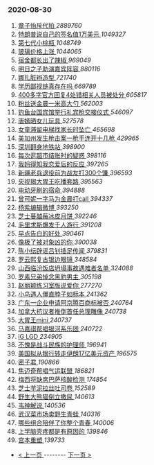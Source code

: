 ### 2020-08-30 
1. [ 章子怡斥代拍 ](https://s.weibo.com/weibo?q=%23%E7%AB%A0%E5%AD%90%E6%80%A1%E6%96%A5%E4%BB%A3%E6%8B%8D%23&Refer=top) *2889760*
1. [ 特朗普说自己的签名值1万美元 ](https://s.weibo.com/weibo?q=%23%E7%89%B9%E6%9C%97%E6%99%AE%E8%AF%B4%E8%87%AA%E5%B7%B1%E7%9A%84%E7%AD%BE%E5%90%8D%E5%80%BC1%E4%B8%87%E7%BE%8E%E5%85%83%23&Refer=top) *1049327*
1. [ 第七代小棕瓶 ](https://s.weibo.com/weibo?q=%23%E7%AC%AC%E4%B8%83%E4%BB%A3%E5%B0%8F%E6%A3%95%E7%93%B6%23&topic_ad=1&Refer=top) *1048749*
1. [ 玻璃价格上涨 ](https://s.weibo.com/weibo?q=%23%E7%8E%BB%E7%92%83%E4%BB%B7%E6%A0%BC%E4%B8%8A%E6%B6%A8%23&Refer=top) *1044065*
1. [ 宿舍都长出了辣椒 ](https://s.weibo.com/weibo?q=%23%E5%AE%BF%E8%88%8D%E9%83%BD%E9%95%BF%E5%87%BA%E4%BA%86%E8%BE%A3%E6%A4%92%23&Refer=top) *969049*
1. [ 明日之子助演嘉宾阵容 ](https://s.weibo.com/weibo?q=%23%E6%98%8E%E6%97%A5%E4%B9%8B%E5%AD%90%E5%8A%A9%E6%BC%94%E5%98%89%E5%AE%BE%E9%98%B5%E5%AE%B9%23&Refer=top) *880116*
1. [ 娜扎脏辫造型 ](https://s.weibo.com/weibo?q=%23%E5%A8%9C%E6%89%8E%E8%84%8F%E8%BE%AB%E9%80%A0%E5%9E%8B%23&Refer=top) *721740*
1. [ 学历鄙视链真存在吗 ](https://s.weibo.com/weibo?q=%23%E5%AD%A6%E5%8E%86%E9%84%99%E8%A7%86%E9%93%BE%E7%9C%9F%E5%AD%98%E5%9C%A8%E5%90%97%23&Refer=top) *669789*
1. [ 400多字官方回复4处错相关人员被处分 ](https://s.weibo.com/weibo?q=%23400%E5%A4%9A%E5%AD%97%E5%AE%98%E6%96%B9%E5%9B%9E%E5%A4%8D4%E5%A4%84%E9%94%99%E7%9B%B8%E5%85%B3%E4%BA%BA%E5%91%98%E8%A2%AB%E5%A4%84%E5%88%86%23&Refer=top) *605817*
1. [ 粉丝送金晨一米高大勺 ](https://s.weibo.com/weibo?q=%23%E7%B2%89%E4%B8%9D%E9%80%81%E9%87%91%E6%99%A8%E4%B8%80%E7%B1%B3%E9%AB%98%E5%A4%A7%E5%8B%BA%23&Refer=top) *562003*
1. [ 钓鱼台国宾馆举行礼宾枪交接仪式 ](https://s.weibo.com/weibo?q=%23%E9%92%93%E9%B1%BC%E5%8F%B0%E5%9B%BD%E5%AE%BE%E9%A6%86%E4%B8%BE%E8%A1%8C%E7%A4%BC%E5%AE%BE%E6%9E%AA%E4%BA%A4%E6%8E%A5%E4%BB%AA%E5%BC%8F%23&Refer=top) *546097*
1. [ 唐嫣晒女儿玩具 ](https://s.weibo.com/weibo?q=%23%E5%94%90%E5%AB%A3%E6%99%92%E5%A5%B3%E5%84%BF%E7%8E%A9%E5%85%B7%23&Refer=top) *527578*
1. [ 女童滞留电梯找家长时坠亡 ](https://s.weibo.com/weibo?q=%23%E5%A5%B3%E7%AB%A5%E6%BB%9E%E7%95%99%E7%94%B5%E6%A2%AF%E6%89%BE%E5%AE%B6%E9%95%BF%E6%97%B6%E5%9D%A0%E4%BA%A1%23&Refer=top) *465698*
1. [ 美加州发生枪击案一枪手连开十几枪 ](https://s.weibo.com/weibo?q=%23%E7%BE%8E%E5%8A%A0%E5%B7%9E%E5%8F%91%E7%94%9F%E6%9E%AA%E5%87%BB%E6%A1%88%E4%B8%80%E6%9E%AA%E6%89%8B%E8%BF%9E%E5%BC%80%E5%8D%81%E5%87%A0%E6%9E%AA%23&Refer=top) *429965*
1. [ 深圳翻身地铁站 ](https://s.weibo.com/weibo?q=%23%E6%B7%B1%E5%9C%B3%E7%BF%BB%E8%BA%AB%E5%9C%B0%E9%93%81%E7%AB%99%23&Refer=top) *398900*
1. [ 每次逛超市结账时的疑惑 ](https://s.weibo.com/weibo?q=%23%E6%AF%8F%E6%AC%A1%E9%80%9B%E8%B6%85%E5%B8%82%E7%BB%93%E8%B4%A6%E6%97%B6%E7%9A%84%E7%96%91%E6%83%91%23&Refer=top) *398116*
1. [ 我妈得知我恋爱后的反应 ](https://s.weibo.com/weibo?q=%23%E6%88%91%E5%A6%88%E5%BE%97%E7%9F%A5%E6%88%91%E6%81%8B%E7%88%B1%E5%90%8E%E7%9A%84%E5%8F%8D%E5%BA%94%23&Refer=top) *397265*
1. [ 新疆老兵退役前为战友打300个馕 ](https://s.weibo.com/weibo?q=%E6%96%B0%E7%96%86%E8%80%81%E5%85%B5%E9%80%80%E5%BD%B9%E5%89%8D%E4%B8%BA%E6%88%98%E5%8F%8B%E6%89%93300%E4%B8%AA%E9%A6%95&Refer=top) *396593*
1. [ 央视揭大胃王吃播套路 ](https://s.weibo.com/weibo?q=%23%E5%A4%AE%E8%A7%86%E6%8F%AD%E5%A4%A7%E8%83%83%E7%8E%8B%E5%90%83%E6%92%AD%E5%A5%97%E8%B7%AF%23&Refer=top) *395563*
1. [ 电动牙刷的宿命 ](https://s.weibo.com/weibo?q=%23%E7%94%B5%E5%8A%A8%E7%89%99%E5%88%B7%E7%9A%84%E5%AE%BF%E5%91%BD%23&Refer=top) *394888*
1. [ 曾可妮一字马为金晨打call ](https://s.weibo.com/weibo?q=%23%E6%9B%BE%E5%8F%AF%E5%A6%AE%E4%B8%80%E5%AD%97%E9%A9%AC%E4%B8%BA%E9%87%91%E6%99%A8%E6%89%93call%23&Refer=top) *394337*
1. [ 杨紫编辑微博 ](https://s.weibo.com/weibo?q=%E6%9D%A8%E7%B4%AB%E7%BC%96%E8%BE%91%E5%BE%AE%E5%8D%9A&Refer=top) *393250*
1. [ 芝士蔓越莓冰皮月饼 ](https://s.weibo.com/weibo?q=%23%E8%8A%9D%E5%A3%AB%E8%94%93%E8%B6%8A%E8%8E%93%E5%86%B0%E7%9A%AE%E6%9C%88%E9%A5%BC%23&Refer=top) *392246*
1. [ 毛里求斯爆发千人游行 ](https://s.weibo.com/weibo?q=%23%E6%AF%9B%E9%87%8C%E6%B1%82%E6%96%AF%E7%88%86%E5%8F%91%E5%8D%83%E4%BA%BA%E6%B8%B8%E8%A1%8C%23&Refer=top) *391208*
1. [ 早点告白的好处 ](https://s.weibo.com/weibo?q=%23%E6%97%A9%E7%82%B9%E5%91%8A%E7%99%BD%E7%9A%84%E5%A5%BD%E5%A4%84%23&Refer=top) *390461*
1. [ 像极了被对象凶的你 ](https://s.weibo.com/weibo?q=%23%E5%83%8F%E6%9E%81%E4%BA%86%E8%A2%AB%E5%AF%B9%E8%B1%A1%E5%87%B6%E7%9A%84%E4%BD%A0%23&Refer=top) *390038*
1. [ 陈小纭辟谣吕钊插足传闻 ](https://s.weibo.com/weibo?q=%23%E9%99%88%E5%B0%8F%E7%BA%AD%E8%BE%9F%E8%B0%A3%E5%90%95%E9%92%8A%E6%8F%92%E8%B6%B3%E4%BC%A0%E9%97%BB%23&Refer=top) *379831*
1. [ 罗云熙复古银边眼镜 ](https://s.weibo.com/weibo?q=%23%E7%BD%97%E4%BA%91%E7%86%99%E5%A4%8D%E5%8F%A4%E9%93%B6%E8%BE%B9%E7%9C%BC%E9%95%9C%23&Refer=top) *348584*
1. [ 山西临汾饭店坍塌事故遇难者名单 ](https://s.weibo.com/weibo?q=%23%E5%B1%B1%E8%A5%BF%E4%B8%B4%E6%B1%BE%E9%A5%AD%E5%BA%97%E5%9D%8D%E5%A1%8C%E4%BA%8B%E6%95%85%E9%81%87%E9%9A%BE%E8%80%85%E5%90%8D%E5%8D%95%23&Refer=top) *324088*
1. [ 罗素兄弟悼念黑豹男主 ](https://s.weibo.com/weibo?q=%E7%BD%97%E7%B4%A0%E5%85%84%E5%BC%9F%E6%82%BC%E5%BF%B5%E9%BB%91%E8%B1%B9%E7%94%B7%E4%B8%BB&Refer=top) *305198*
1. [ 赵丽颖练习室版说爱你 ](https://s.weibo.com/weibo?q=%23%E8%B5%B5%E4%B8%BD%E9%A2%96%E7%BB%83%E4%B9%A0%E5%AE%A4%E7%89%88%E8%AF%B4%E7%88%B1%E4%BD%A0%23&Refer=top) *277270*
1. [ 小鸟遇人僵直脖子如标本 ](https://s.weibo.com/weibo?q=%E5%B0%8F%E9%B8%9F%E9%81%87%E4%BA%BA%E5%83%B5%E7%9B%B4%E8%84%96%E5%AD%90%E5%A6%82%E6%A0%87%E6%9C%AC&Refer=top) *241362*
1. [ 广东一企业申请阿京腾百商标被否 ](https://s.weibo.com/weibo?q=%E5%B9%BF%E4%B8%9C%E4%B8%80%E4%BC%81%E4%B8%9A%E7%94%B3%E8%AF%B7%E9%98%BF%E4%BA%AC%E8%85%BE%E7%99%BE%E5%95%86%E6%A0%87%E8%A2%AB%E5%90%A6&Refer=top) *240764*
1. [ 加拿大抗议者推倒首任总理雕像 ](https://s.weibo.com/weibo?q=%E5%8A%A0%E6%8B%BF%E5%A4%A7%E6%8A%97%E8%AE%AE%E8%80%85%E6%8E%A8%E5%80%92%E9%A6%96%E4%BB%BB%E6%80%BB%E7%90%86%E9%9B%95%E5%83%8F&Refer=top) *240738*
1. [ 大胃王mini ](https://s.weibo.com/weibo?q=%E5%A4%A7%E8%83%83%E7%8E%8Bmini&Refer=top) *240737*
1. [ 马嘉祺帮唱银河系乐团 ](https://s.weibo.com/weibo?q=%E9%A9%AC%E5%98%89%E7%A5%BA%E5%B8%AE%E5%94%B1%E9%93%B6%E6%B2%B3%E7%B3%BB%E4%B9%90%E5%9B%A2&Refer=top) *240722*
1. [ iG LGD ](https://s.weibo.com/weibo?q=iG%20LGD&Refer=top) *234905*
1. [ 不愧是战斗民族的护理师 ](https://s.weibo.com/weibo?q=%E4%B8%8D%E6%84%A7%E6%98%AF%E6%88%98%E6%96%97%E6%B0%91%E6%97%8F%E7%9A%84%E6%8A%A4%E7%90%86%E5%B8%88&Refer=top) *196941*
1. [ 美国拟从银行转走伊朗17亿美元资产 ](https://s.weibo.com/weibo?q=%23%E7%BE%8E%E5%9B%BD%E6%8B%9F%E4%BB%8E%E9%93%B6%E8%A1%8C%E8%BD%AC%E8%B5%B0%E4%BC%8A%E6%9C%9717%E4%BA%BF%E7%BE%8E%E5%85%83%E8%B5%84%E4%BA%A7%23&Refer=top) *196575*
1. [ 密子君 ](https://s.weibo.com/weibo?q=%E5%AF%86%E5%AD%90%E5%90%9B&Refer=top) *190866*
1. [ 焦迈奇帮唱气运联盟 ](https://s.weibo.com/weibo?q=%23%E7%84%A6%E8%BF%88%E5%A5%87%E5%B8%AE%E5%94%B1%E6%B0%94%E8%BF%90%E8%81%94%E7%9B%9F%23&Refer=top) *186821*
1. [ 梅西将缺席巴萨核酸检测 ](https://s.weibo.com/weibo?q=%E6%A2%85%E8%A5%BF%E5%B0%86%E7%BC%BA%E5%B8%AD%E5%B7%B4%E8%90%A8%E6%A0%B8%E9%85%B8%E6%A3%80%E6%B5%8B&Refer=top) *174854*
1. [ 芝士芋泥拉丝吐司卷 ](https://s.weibo.com/weibo?q=%E8%8A%9D%E5%A3%AB%E8%8A%8B%E6%B3%A5%E6%8B%89%E4%B8%9D%E5%90%90%E5%8F%B8%E5%8D%B7&Refer=top) *152589*
1. [ 野生大熊猫倒立撒尿 ](https://s.weibo.com/weibo?q=%23%E9%87%8E%E7%94%9F%E5%A4%A7%E7%86%8A%E7%8C%AB%E5%80%92%E7%AB%8B%E6%92%92%E5%B0%BF%23&Refer=top) *140613*
1. [ 韦神解说 ](https://s.weibo.com/weibo?q=%E9%9F%A6%E7%A5%9E%E8%A7%A3%E8%AF%B4&Refer=top) *140536*
1. [ 武汉菜市场卖野生青蛙 ](https://s.weibo.com/weibo?q=%23%E6%AD%A6%E6%B1%89%E8%8F%9C%E5%B8%82%E5%9C%BA%E5%8D%96%E9%87%8E%E7%94%9F%E9%9D%92%E8%9B%99%23&Refer=top) *140316*
1. [ 哪些组合陪伴了你整个青春 ](https://s.weibo.com/weibo?q=%23%E5%93%AA%E4%BA%9B%E7%BB%84%E5%90%88%E9%99%AA%E4%BC%B4%E4%BA%86%E4%BD%A0%E6%95%B4%E4%B8%AA%E9%9D%92%E6%98%A5%23&Refer=top) *140006*
1. [ 上学脑壳疼都是有原因的 ](https://s.weibo.com/weibo?q=%23%E4%B8%8A%E5%AD%A6%E8%84%91%E5%A3%B3%E7%96%BC%E9%83%BD%E6%98%AF%E6%9C%89%E5%8E%9F%E5%9B%A0%E7%9A%84%23&Refer=top) *139846*
1. [ 宫本重塑 ](https://s.weibo.com/weibo?q=%E5%AE%AB%E6%9C%AC%E9%87%8D%E5%A1%91&Refer=top) *139733* 

- [ < 上一页 ](https://github.com/able8/weibo-hot-record/blob/master/2020-08-29.md) -------- [ 下一页 > ](https://github.com/able8/weibo-hot-record/blob/master/2020-08-31.md)